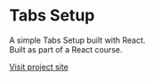 # Tabs Setup

A simple Tabs Setup built with React.
<br/>
Built as part of a React course.

[Visit project site](https://meital-tabs-setup.netlify.app/)

